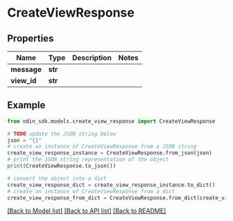 # CreateViewResponse


## Properties

Name | Type | Description | Notes
------------ | ------------- | ------------- | -------------
**message** | **str** |  | 
**view_id** | **str** |  | 

## Example

```python
from odin_sdk.models.create_view_response import CreateViewResponse

# TODO update the JSON string below
json = "{}"
# create an instance of CreateViewResponse from a JSON string
create_view_response_instance = CreateViewResponse.from_json(json)
# print the JSON string representation of the object
print(CreateViewResponse.to_json())

# convert the object into a dict
create_view_response_dict = create_view_response_instance.to_dict()
# create an instance of CreateViewResponse from a dict
create_view_response_from_dict = CreateViewResponse.from_dict(create_view_response_dict)
```
[[Back to Model list]](../README.md#documentation-for-models) [[Back to API list]](../README.md#documentation-for-api-endpoints) [[Back to README]](../README.md)


